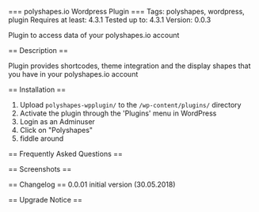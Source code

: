 === polyshapes.io Wordpress Plugin ===
Tags: polyshapes, wordpress, plugin
Requires at least: 4.3.1
Tested up to: 4.3.1
Version: 0.0.3

Plugin to access data of your polyshapes.io account

== Description ==

Plugin provides shortcodes, theme integration and the display shapes that you
have in your polyshapes.io account

== Installation ==

1. Upload `polyshapes-wpplugin/` to the `/wp-content/plugins/` directory
2. Activate the plugin through the 'Plugins' menu in WordPress
3. Login as an Adminuser
4. Click on "Polyshapes"
5. fiddle around

== Frequently Asked Questions ==

== Screenshots ==

== Changelog ==
0.0.01	initial version (30.05.2018)

== Upgrade Notice ==
